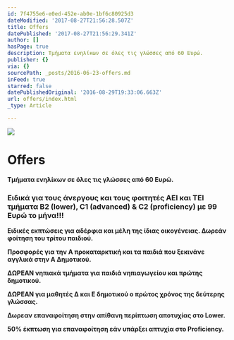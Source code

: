 ```yaml
---
id: 7f4755e6-e0ed-452e-ab0e-1bf6c80925d3
dateModified: '2017-08-27T21:56:28.507Z'
title: Offers
datePublished: '2017-08-27T21:56:29.341Z'
author: []
hasPage: true
description: Τμήματα ενηλίκων σε όλες τις γλώσσες από 60 Ευρώ.
publisher: {}
via: {}
sourcePath: _posts/2016-06-23-offers.md
inFeed: true
starred: false
datePublishedOriginal: '2016-08-29T19:33:06.663Z'
url: offers/index.html
_type: Article

---
```

![](https://the-grid-user-content.s3-us-west-2.amazonaws.com/2f985df3-169b-48ba-82d9-5e44c69bd66a.jpg)

# Offers

**Τμήματα ενηλίκων σε όλες τις γλώσσες από 60 Ευρώ.**

### **Ειδικά για τους άνεργους και τους φοιτητές ΑΕΙ και ΤΕΙ τμήματα Β2 (lower), C1 (advanced) & C2 (proficiency) με 99 Ευρώ το μήνα!!!**

**Ειδικές εκπτώσεις για αδέρφια και μέλη της ίδιας οικογένειας. Δωρεάν φοίτηση του τρίτου παιδιού.**

**Προσφορές για την Α προκαταρκτική και τα παιδιά που ξεκινάνε αγγλικά στην Α Δημοτικού.**

**ΔΩΡΕΑΝ νηπιακά τμήματα για παιδιά νηπιαγωγείου και πρώτης δημοτικού.**

**ΔΩΡΕΑΝ για μαθητές Δ και Ε δημοτικού ο πρώτος χρόνος της δεύτερης γλώσσας.**

**Δωρεαν επαναφοίτηση στην απίθανη περίπτωση αποτυχίας στο Lower.**

**50% έκπτωση για επαναφοίτηση εάν υπάρξει απτυχία στο Proficiency.**